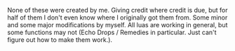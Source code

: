 None of these were created by me. 
Giving credit where credit is due, but for half of them I don't even know where I originally got them from. 
Some minor and some major modifications by myself. 
All luas are working in general, but some functions may not (Echo Drops / Remedies in particular. Just can't figure out how to make them work.).
